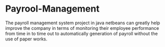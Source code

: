 # Payrool-Management
The payroll management system project in java netbeans can greatly help improve the company in terms of monitoring their employee performance from time in to time out to automatically generation of payroll without the use of paper works.
